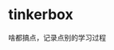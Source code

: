 






































































































































# tinkerbox
啥都搞点，记录点别的学习过程
